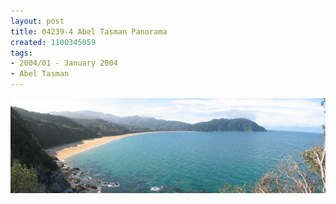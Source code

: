 ```yaml
---
layout: post
title: 04239-4 Abel Tasman Panorama
created: 1100345059
tags:
- 2004/01 - January 2004
- Abel Tasman
---
```


<img src="/image/images/04239-4_abel_tasman_panorama-1481.jpg"/>


